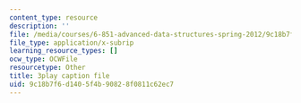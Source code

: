 ```yaml
---
content_type: resource
description: ''
file: /media/courses/6-851-advanced-data-structures-spring-2012/9c18b7f6d1405f4b90828f0811c62ec7_ABX-Hvn8ymE.vtt
file_type: application/x-subrip
learning_resource_types: []
ocw_type: OCWFile
resourcetype: Other
title: 3play caption file
uid: 9c18b7f6-d140-5f4b-9082-8f0811c62ec7
---
```

